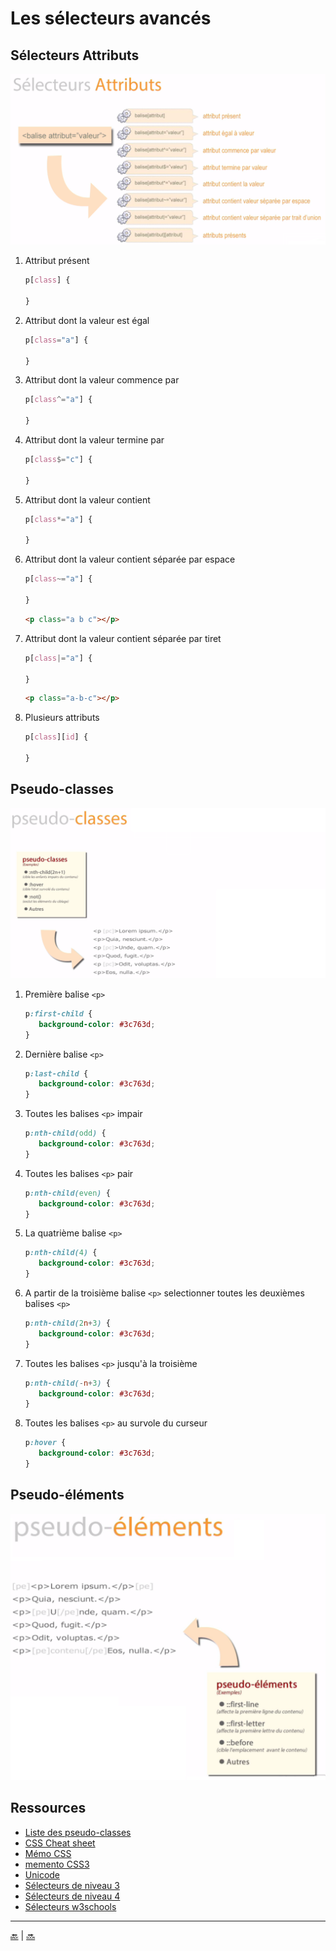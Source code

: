 # Les sélecteurs avancés

## Sélecteurs Attributs

![attr](img/attrs.png)

1. Attribut présent

    ````css
    p[class] {
    
    }
    ````

2. Attribut dont la valeur est égal

    ````css
    p[class="a"] {
    
    }
    ````
    
3. Attribut dont la valeur commence par

    ````css
    p[class^="a"] {
    
    }
    ````
    
4. Attribut dont la valeur termine par

    ````css
    p[class$="c"] {
    
    }
    ````
    
5. Attribut dont la valeur contient

    ````css
    p[class*="a"] {
    
    }
    ````
    
6. Attribut dont la valeur contient séparée par espace

    ````css
    p[class~="a"] {
    
    }
    ````
    
    ````html
    <p class="a b c"></p>
    ````
    
7. Attribut dont la valeur contient séparée par tiret

    ````css
    p[class|="a"] {
    
    }
    ````
    
    ````html
    <p class="a-b-c"></p>
    ````
    
8. Plusieurs attributs

    ````css
    p[class][id] {
    
    }
    ````


## Pseudo-classes

![pseudo](img/pseudo.png)


1. Première balise ``<p>``

    ````css
    p:first-child {
       background-color: #3c763d;
    }
    ````

2. Dernière balise ``<p>``

    ````css
    p:last-child {
       background-color: #3c763d;
    }
    ````
    
3. Toutes les balises ``<p>`` impair

    ````css
    p:nth-child(odd) {
       background-color: #3c763d;
    }
    ````

4. Toutes les balises ``<p>`` pair

    ````css
    p:nth-child(even) {
       background-color: #3c763d;
    }
    ````
    
5. La quatrième balise ``<p>``

    ````css
    p:nth-child(4) { 
       background-color: #3c763d;
    }
    ````
    
5. A partir de la troisième balise ``<p>`` selectionner toutes les deuxièmes balises ``<p>``

    ````css
    p:nth-child(2n+3) { 
       background-color: #3c763d;
    }
    ````
    
6. Toutes les balises ``<p>`` jusqu'à la troisième

    ````css
    p:nth-child(-n+3) { 
       background-color: #3c763d;
    }
    ````
    
7. Toutes les balises ``<p>`` au survole du curseur

    ````css
    p:hover {
       background-color: #3c763d;
    }
    ````
    
## Pseudo-éléments

![pseudo](img/pseudo-elem.png)



## Ressources

- [Liste des pseudo-classes](https://developer.mozilla.org/fr/docs/Web/CSS/Pseudo-classes)
- [CSS Cheat sheet](pdf/memento/CSS-Sheet.pdf)
- [Mémo CSS](pdf/memento/memo_css_proprietes.pdf)
- [memento CSS3](pdf/memento/memento-css3-v2.pdf)
- [Unicode](https://unicode-table.com/fr/#0063)
- [Sélecteurs de niveau 3](https://www.w3.org/TR/css3-selectors/)
- [Sélecteurs de niveau 4](https://www.w3.org/TR/selectors4/)
- [Sélecteurs w3schools](https://www.w3schools.com/cssref/css_selectors.asp)




---

[:back:](../chapitre-4/chapitre-4-selecteurs.md) | [:soon:]()


